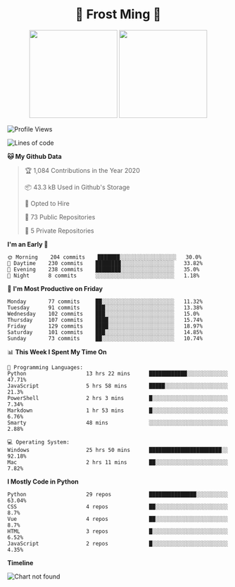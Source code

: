 <h1 align="center">🦄 Frost Ming 🐍</h1>

<p align="center">
  <img height="200" src="https://github-readme-stats.vercel.app/api?username=frostming&show_icons=true&theme=dracula&include_all_commits=true" />
  <img height="200" src="https://github-readme-stats.vercel.app/api/top-langs/?username=frostming&theme=dracula&show_icons=true" />
</p>

<!--START_SECTION:waka-->
![Profile Views](http://img.shields.io/badge/Profile%20Views-11-blue)

![Lines of code](https://img.shields.io/badge/From%20Hello%20World%20I%27ve%20Written-15.1%20million%20lines%20of%20code-blue)

**🐱 My Github Data** 

> 🏆 1,084 Contributions in the Year 2020
 > 
> 📦 43.3 kB Used in Github's Storage 
 > 
> 💼 Opted to Hire
 > 
> 📜 73 Public Repositories
 > 
> 🔑 5 Private Repositories 

**I'm an Early 🐤** 

```text
🌞 Morning    204 commits    ███████░░░░░░░░░░░░░░░░░░   30.0% 
🌆 Daytime    230 commits    ████████░░░░░░░░░░░░░░░░░   33.82% 
🌃 Evening    238 commits    ████████░░░░░░░░░░░░░░░░░   35.0% 
🌙 Night      8 commits      ░░░░░░░░░░░░░░░░░░░░░░░░░   1.18%

```
📅 **I'm Most Productive on Friday** 

```text
Monday       77 commits     ██░░░░░░░░░░░░░░░░░░░░░░░   11.32% 
Tuesday      91 commits     ███░░░░░░░░░░░░░░░░░░░░░░   13.38% 
Wednesday    102 commits    ███░░░░░░░░░░░░░░░░░░░░░░   15.0% 
Thursday     107 commits    ████░░░░░░░░░░░░░░░░░░░░░   15.74% 
Friday       129 commits    ████░░░░░░░░░░░░░░░░░░░░░   18.97% 
Saturday     101 commits    ███░░░░░░░░░░░░░░░░░░░░░░   14.85% 
Sunday       73 commits     ██░░░░░░░░░░░░░░░░░░░░░░░   10.74%

```


📊 **This Week I Spent My Time On** 

```text
💬 Programming Languages: 
Python                   13 hrs 22 mins      ████████████░░░░░░░░░░░░░   47.71% 
JavaScript               5 hrs 58 mins       █████░░░░░░░░░░░░░░░░░░░░   21.3% 
PowerShell               2 hrs 3 mins        █░░░░░░░░░░░░░░░░░░░░░░░░   7.34% 
Markdown                 1 hr 53 mins        █░░░░░░░░░░░░░░░░░░░░░░░░   6.76% 
Smarty                   48 mins             ░░░░░░░░░░░░░░░░░░░░░░░░░   2.88%

💻 Operating System: 
Windows                  25 hrs 50 mins      ███████████████████████░░   92.18% 
Mac                      2 hrs 11 mins       ██░░░░░░░░░░░░░░░░░░░░░░░   7.82%

```

**I Mostly Code in Python** 

```text
Python                   29 repos            ███████████████░░░░░░░░░░   63.04% 
CSS                      4 repos             ██░░░░░░░░░░░░░░░░░░░░░░░   8.7% 
Vue                      4 repos             ██░░░░░░░░░░░░░░░░░░░░░░░   8.7% 
HTML                     3 repos             █░░░░░░░░░░░░░░░░░░░░░░░░   6.52% 
JavaScript               2 repos             █░░░░░░░░░░░░░░░░░░░░░░░░   4.35%

```


**Timeline**

![Chart not found](https://github.com/frostming/frostming/blob/master/charts/bar_graph.png) 


<!--END_SECTION:waka-->
